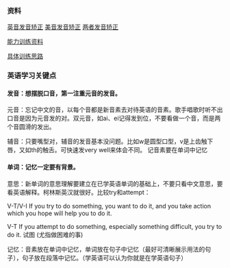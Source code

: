 ### 资料

 [英音发音矫正](https://www.bilibili.com/video/BV1GJ411X7hu?p=1&share_medium=iphone&share_plat=ios&share_source=COPY&share_tag=s_i&timestamp=1596466547&unique_k=B2JVn2)
 [美音发音矫正](https://www.bilibili.com/video/av19733761)
 [两者发音矫正](https://b23.tv/BV18i4y1G71R)

 
 [能力训练资料](http://whycan.ys168.com/)
 
 [具体训练思路](https://zhuanlan.zhihu.com/p/172458990)
 
 

### 英语学习关键点
#### 发音：想摆脱口音，第一注重元音的发音。

元音：忘记中文的音，以每个音都是新音素去对待英语的音素。歌手唱歌时听不出口音是因为元音发的对。双元音，如ai、ei记得发到位，不要看做一个音，而是两个音圆滑的发出。

辅音：只要嘴型对，辅音的发音基本没问题。比如w是圆型口型，v是上齿触下唇，又如th的触舌。可快速发very well来体会不同。 记音素要在单词中记忆

#### 单词：记忆一定要有背景。
意思：新单词的意思理解要建立在已学英语单词的基础上，不要只看中文意思，要看英语解释。柯林斯英汉就很好。比较try和attempt：

V-T/V-I If you try to do something, you want to do it, and you take action which you hope will help you to do it.

V-T If you attempt to do something, especially something difficult, you try to do it. 试图 (尤指做困难的事)

记忆：音素放在单词中记忆，单词放在句子中记忆（最好可清晰展示用法的句子），句子放在段落中记忆。（学英语可以认为你就是在学英语句子）
